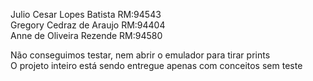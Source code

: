 Julio Cesar Lopes Batista RM:94543 <br>
Gregory Cedraz de Araujo RM:94404 <br>
Anne de Oliveira Rezende RM:94580 <br>

Não conseguimos testar, nem abrir o emulador para tirar prints <br>
O projeto inteiro está sendo entregue apenas com conceitos sem teste <br>

